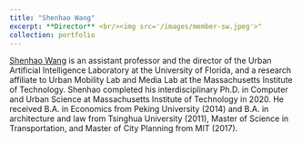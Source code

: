 ```yaml
---
title: "Shenhao Wang"
excerpt: **Director** <br/><img src='/images/member-sw.jpeg'>"
collection: portfolio
---
```


[Shenhao Wang](https://dcp.ufl.edu/urp/people_wang_s/) is an assistant professor and the director of the Urban Artificial Intelligence Laboratory at the University of Florida, and a research affiliate to Urban Mobility Lab and Media Lab at the Massachusetts Institute of Technology. Shenhao completed his interdisciplinary Ph.D. in Computer and Urban Science at Massachusetts Institute of Technology in 2020. He received B.A. in Economics from Peking University (2014) and B.A. in architecture and law from Tsinghua University (2011), Master of Science in Transportation, and Master of City Planning from MIT (2017). 
